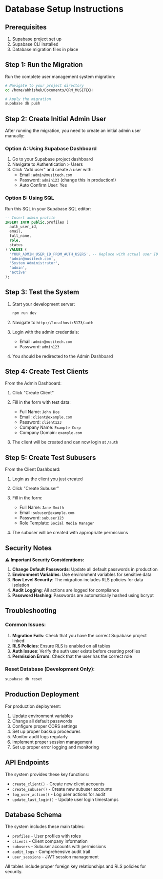 # Database Setup Instructions

## Prerequisites
1. Supabase project set up
2. Supabase CLI installed
3. Database migration files in place

## Step 1: Run the Migration

Run the complete user management system migration:

```bash
# Navigate to your project directory
cd /home/abhishek/Documents/CRM_MUSITECH

# Apply the migration
supabase db push
```

## Step 2: Create Initial Admin User

After running the migration, you need to create an initial admin user manually:

### Option A: Using Supabase Dashboard
1. Go to your Supabase project dashboard
2. Navigate to Authentication > Users
3. Click "Add user" and create a user with:
   - Email: `admin@musitech.com`
   - Password: `admin123` (change this in production!)
   - Auto Confirm User: Yes

### Option B: Using SQL
Run this SQL in your Supabase SQL editor:

```sql
-- Insert admin profile
INSERT INTO public.profiles (
  auth_user_id,
  email,
  full_name,
  role,
  status
) VALUES (
  'YOUR_ADMIN_USER_ID_FROM_AUTH_USERS', -- Replace with actual user ID
  'admin@musitech.com',
  'System Administrator',
  'admin',
  'active'
);
```

## Step 3: Test the System

1. Start your development server:
   ```bash
   npm run dev
   ```

2. Navigate to `http://localhost:5173/auth`

3. Login with the admin credentials:
   - Email: `admin@musitech.com`
   - Password: `admin123`

4. You should be redirected to the Admin Dashboard

## Step 4: Create Test Clients

From the Admin Dashboard:
1. Click "Create Client"
2. Fill in the form with test data:
   - Full Name: `John Doe`
   - Email: `client@example.com`
   - Password: `client123`
   - Company Name: `Example Corp`
   - Company Domain: `example.com`

3. The client will be created and can now login at `/auth`

## Step 5: Create Test Subusers

From the Client Dashboard:
1. Login as the client you just created
2. Click "Create Subuser"
3. Fill in the form:
   - Full Name: `Jane Smith`
   - Email: `subuser@example.com`
   - Password: `subuser123`
   - Role Template: `Social Media Manager`

4. The subuser will be created with appropriate permissions

## Security Notes

⚠️ **Important Security Considerations:**

1. **Change Default Passwords**: Update all default passwords in production
2. **Environment Variables**: Use environment variables for sensitive data
3. **Row Level Security**: The migration includes RLS policies for data isolation
4. **Audit Logging**: All actions are logged for compliance
5. **Password Hashing**: Passwords are automatically hashed using bcrypt

## Troubleshooting

### Common Issues:

1. **Migration Fails**: Check that you have the correct Supabase project linked
2. **RLS Policies**: Ensure RLS is enabled on all tables
3. **Auth Issues**: Verify the auth user exists before creating profiles
4. **Permission Errors**: Check that the user has the correct role

### Reset Database (Development Only):
```bash
supabase db reset
```

## Production Deployment

For production deployment:

1. Update environment variables
2. Change all default passwords
3. Configure proper CORS settings
4. Set up proper backup procedures
5. Monitor audit logs regularly
6. Implement proper session management
7. Set up proper error logging and monitoring

## API Endpoints

The system provides these key functions:

- `create_client()` - Create new client accounts
- `create_subuser()` - Create new subuser accounts  
- `log_user_action()` - Log user actions for audit
- `update_last_login()` - Update user login timestamps

## Database Schema

The system includes these main tables:

- `profiles` - User profiles with roles
- `clients` - Client company information
- `subusers` - Subuser accounts with permissions
- `audit_logs` - Comprehensive audit trail
- `user_sessions` - JWT session management

All tables include proper foreign key relationships and RLS policies for security.
